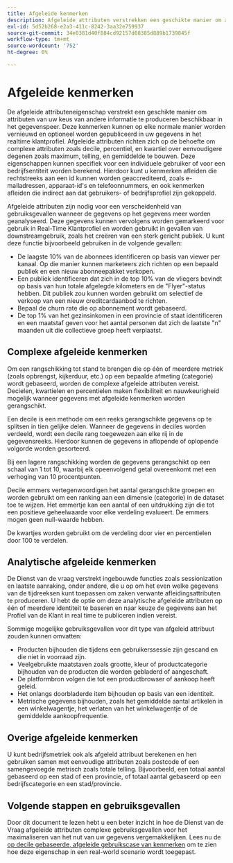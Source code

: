 ```yaml
---
title: Afgeleide kenmerken
description: Afgeleide attributen verstrekken een geschikte manier om attributen van uw keus te produceren die bij om het even welke regelmatige kappigheid en naar keuze gepubliceerd in uw gegevens van het Profiel van de Klant in real time kunnen worden vernieuwd. Dit document biedt een overzicht van hoe u de Query-service kunt gebruiken om afgeleide kenmerken te maken voor gebruik met uw profielgegevens.
exl-id: 5d52b268-e2a3-411c-8242-3aa32e759937
source-git-commit: 34e0381d40f884cd92157d08385d889b1739845f
workflow-type: tm+mt
source-wordcount: '752'
ht-degree: 0%

---
```


# Afgeleide kenmerken

De afgeleide attributeneigenschap verstrekt een geschikte manier om attributen van uw keus van andere informatie te produceren beschikbaar in het gegevenspeer. Deze kenmerken kunnen op elke normale manier worden vernieuwd en optioneel worden gepubliceerd in uw gegevens in het realtime klantprofiel. Afgeleide attributen richten zich op de behoefte om complexe attributen zoals decile, percentiel, en kwartiel over eenvoudigere degenen zoals maximum, telling, en gemiddelde te bouwen. Deze eigenschappen kunnen specifiek voor een individuele gebruiker of voor een bedrijfsentiteit worden berekend. Hierdoor kunt u kenmerken afleiden die rechtstreeks aan een id kunnen worden geaccrediteerd, zoals e-mailadressen, apparaat-id&#39;s en telefoonnummers, en ook kenmerken afleiden die indirect aan dat gebruikers- of bedrijfsprofiel zijn gekoppeld.

Afgeleide attributen zijn nodig voor een verscheidenheid van gebruiksgevallen wanneer de gegevens op het gegevens meer worden geanalyseerd. Deze gegevens kunnen vervolgens worden gemarkeerd voor gebruik in Real-Time Klantprofiel en worden gebruikt in gevallen van downstreamgebruik, zoals het creëren van een sterk gericht publiek. U kunt deze functie bijvoorbeeld gebruiken in de volgende gevallen:

* De laagste 10% van de abonnees identificeren op basis van viewer per kanaal. Op die manier kunnen marketeers zich richten op een bepaald publiek en een nieuw abonneepakket verkopen.
* Een publiek identificeren dat zich in de top 10% van de vliegers bevindt op basis van hun totale afgelegde kilometers en de &quot;Flyer&quot;-status hebben. Dit publiek zou kunnen worden gebruikt om selectief de verkoop van een nieuw creditcardaanbod te richten.
* Bepaal de churn rate die op abonnement wordt gebaseerd.
* De top 1% van het gezinsinkomen in een provincie of staat identificeren en een maatstaf geven voor het aantal personen dat zich de laatste &quot;n&quot; maanden uit die collectieve groep heeft verplaatst.

## Complexe afgeleide kenmerken

Om een rangschikking tot stand te brengen die op één of meerdere metriek (zoals opbrengst, kijkerduur, etc.) op een bepaalde afmeting (categorie) wordt gebaseerd, worden de complexe afgeleide attributen vereist. Decielen, kwartielen en percentielen maken flexibiliteit en nauwkeurigheid mogelijk wanneer gegevens met afgeleide kenmerken worden gerangschikt.

Een decile is een methode om een reeks gerangschikte gegevens op te splitsen in tien gelijke delen. Wanneer de gegevens in deciles worden verdeeld, wordt een decile rang toegewezen aan elke rij in de gegevensreeks. Hierdoor kunnen de gegevens in aflopende of oplopende volgorde worden gesorteerd.

Bij een lagere rangschikking worden de gegevens gerangschikt op een schaal van 1 tot 10, waarbij elk opeenvolgend getal overeenkomt met een verhoging van 10 procentpunten.

Decile emmers vertegenwoordigen het aantal gerangschikte groepen en worden gebruikt om een ranking aan een dimensie (categorie) in de dataset toe te wijzen. Het emmertje kan een aantal of een uitdrukking zijn die tot een positieve geheelwaarde voor elke verdeling evalueert. De emmers mogen geen null-waarde hebben.

De kwartjes worden gebruikt om de verdeling door vier en percentielen door 100 te verdelen.

## Analytische afgeleide kenmerken

De Dienst van de vraag verstrekt ingebouwde functies zoals sessionization en laatste aanraking, onder andere, die u op om het even welke gegevens van de tijdreeksen kunt toepassen om zaken verwante afleidingsattributen te produceren. U hebt de optie om deze analytische afgeleide attributen op één of meerdere identiteit te baseren en naar keuze de gegevens aan het Profiel van de Klant in real time te publiceren indien vereist.

Sommige mogelijke gebruiksgevallen voor dit type van afgeleid attribuut zouden kunnen omvatten:

* Producten bijhouden die tijdens een gebruikerssessie zijn gescand en die niet in voorraad zijn.
* Veelgebruikte maatstaven zoals grootte, kleur of productcategorie bijhouden van de producten die worden gebladerd of aangeschaft.
* De platformbron volgen die tot een productbrowser of aankoop heeft geleid.
* Het onlangs doorbladerde item bijhouden op basis van een identiteit.
* Metrische gegevens bijhouden, zoals het gemiddelde aantal artikelen in een winkelwagentje, het verlaten van het winkelwagentje of de gemiddelde aankoopfrequentie.

## Overige afgeleide kenmerken

U kunt bedrijfsmetriek ook als afgeleid attribuut berekenen en hen gebruiken samen met eenvoudige attributen zoals postcode of een samengevoegde metrisch zoals totale telling. Bijvoorbeeld, een totaal aantal gebaseerd op een stad of een provincie, of totaal aantal gebaseerd op een bedrijfscategorie en een stad/provincie.

## Volgende stappen en gebruiksgevallen

Door dit document te lezen hebt u een beter inzicht in hoe de Dienst van de Vraag afgeleide attributen complexe gebruiksgevallen voor het maximaliseren van het nut van uw gegevens vergemakkelijken. Lees nu de [op decile gebaseerde, afgeleide gebruikscase van kenmerken](./deciles-use-case.md) om te zien hoe deze eigenschap in een real-world scenario wordt toegepast.
